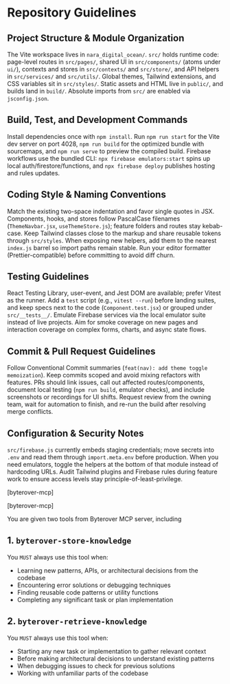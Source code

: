 # Repository Guidelines

## Project Structure & Module Organization
The Vite workspace lives in `nara_digital_ocean/`. `src/` holds runtime code: page-level routes in `src/pages/`, shared UI in `src/components/` (atoms under `ui/`), contexts and stores in `src/contexts/` and `src/store/`, and API helpers in `src/services/` and `src/utils/`. Global themes, Tailwind extensions, and CSS variables sit in `src/styles/`. Static assets and HTML live in `public/`, and builds land in `build/`. Absolute imports from `src/` are enabled via `jsconfig.json`.

## Build, Test, and Development Commands
Install dependencies once with `npm install`. Run `npm run start` for the Vite dev server on port 4028, `npm run build` for the optimized bundle with sourcemaps, and `npm run serve` to preview the compiled build. Firebase workflows use the bundled CLI: `npx firebase emulators:start` spins up local auth/firestore/functions, and `npx firebase deploy` publishes hosting and rules updates.

## Coding Style & Naming Conventions
Match the existing two-space indentation and favor single quotes in JSX. Components, hooks, and stores follow PascalCase filenames (`ThemeNavbar.jsx`, `useThemeStore.js`); feature folders and routes stay kebab-case. Keep Tailwind classes close to the markup and share reusable tokens through `src/styles`. When exposing new helpers, add them to the nearest `index.js` barrel so import paths remain stable. Run your editor formatter (Prettier-compatible) before committing to avoid diff churn.

## Testing Guidelines
React Testing Library, user-event, and Jest DOM are available; prefer Vitest as the runner. Add a `test` script (e.g., `vitest --run`) before landing suites, and keep specs next to the code (`Component.test.jsx`) or grouped under `src/__tests__/`. Emulate Firebase services via the local emulator suite instead of live projects. Aim for smoke coverage on new pages and interaction coverage on complex forms, charts, and async state flows.

## Commit & Pull Request Guidelines
Follow Conventional Commit summaries (`feat(nav): add theme toggle memoization`). Keep commits scoped and avoid mixing refactors with features. PRs should link issues, call out affected routes/components, document local testing (`npm run build`, emulator checks), and include screenshots or recordings for UI shifts. Request review from the owning team, wait for automation to finish, and re-run the build after resolving merge conflicts.

## Configuration & Security Notes
`src/firebase.js` currently embeds staging credentials; move secrets into `.env` and read them through `import.meta.env` before production. When you need emulators, toggle the helpers at the bottom of that module instead of hardcoding URLs. Audit Tailwind plugins and Firebase rules during feature work to ensure access levels stay principle-of-least-privilege.

[byterover-mcp]

[byterover-mcp]

You are given two tools from Byterover MCP server, including
## 1. `byterover-store-knowledge`
You `MUST` always use this tool when:

+ Learning new patterns, APIs, or architectural decisions from the codebase
+ Encountering error solutions or debugging techniques
+ Finding reusable code patterns or utility functions
+ Completing any significant task or plan implementation

## 2. `byterover-retrieve-knowledge`
You `MUST` always use this tool when:

+ Starting any new task or implementation to gather relevant context
+ Before making architectural decisions to understand existing patterns
+ When debugging issues to check for previous solutions
+ Working with unfamiliar parts of the codebase
